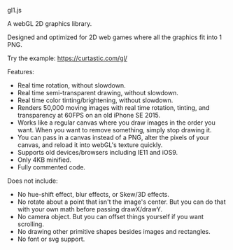 gl1.js

A webGL 2D graphics library.

Designed and optimized for 2D web games where all the graphics fit into 1 PNG.

Try the example:
https://curtastic.com/gl/

Features:
- Real time rotation, without slowdown.
- Real time semi-transparent drawing, without slowdown.
- Real time color tinting/brightening, without slowdown.
- Renders 50,000 moving images with real time rotation, tinting, and transparency at 60FPS on an old iPhone SE 2015.
- Works like a regular canvas where you draw images in the order you want. When you want to remove something, simply stop drawing it.
- You can pass in a canvas instead of a PNG, alter the pixels of your canvas, and reload it into webGL's texture quickly.
- Supports old devices/browsers including IE11 and iOS9.
- Only 4KB minified.
- Fully commented code.

Does not include:
- No hue-shift effect, blur effects, or Skew/3D effects.
- No rotate about a point that isn't the image's center. But you can do that with your own math before passing drawX/drawY.
- No camera object. But you can offset things yourself if you want scrolling.
- No drawing other primitive shapes besides images and rectangles.
- No font or svg support.
